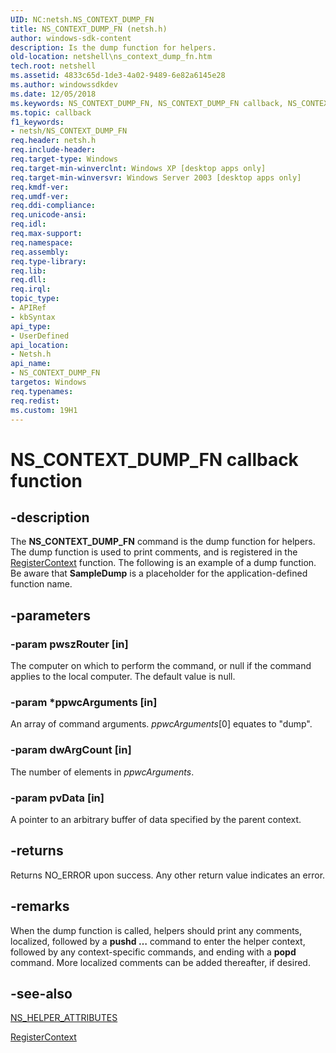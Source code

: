 ```yaml
---
UID: NC:netsh.NS_CONTEXT_DUMP_FN
title: NS_CONTEXT_DUMP_FN (netsh.h)
author: windows-sdk-content
description: Is the dump function for helpers.
old-location: netshell\ns_context_dump_fn.htm
tech.root: netshell
ms.assetid: 4833c65d-1de3-4a02-9489-6e82a6145e28
ms.author: windowssdkdev
ms.date: 12/05/2018
ms.keywords: NS_CONTEXT_DUMP_FN, NS_CONTEXT_DUMP_FN callback, NS_CONTEXT_DUMP_FN callback function [NetShell], _netsh_ns_context_dump_fn, netsh/NS_CONTEXT_DUMP_FN, netshell.ns_context_dump_fn
ms.topic: callback
f1_keywords:
- netsh/NS_CONTEXT_DUMP_FN
req.header: netsh.h
req.include-header: 
req.target-type: Windows
req.target-min-winverclnt: Windows XP [desktop apps only]
req.target-min-winversvr: Windows Server 2003 [desktop apps only]
req.kmdf-ver: 
req.umdf-ver: 
req.ddi-compliance: 
req.unicode-ansi: 
req.idl: 
req.max-support: 
req.namespace: 
req.assembly: 
req.type-library: 
req.lib: 
req.dll: 
req.irql: 
topic_type:
- APIRef
- kbSyntax
api_type:
- UserDefined
api_location:
- Netsh.h
api_name:
- NS_CONTEXT_DUMP_FN
targetos: Windows
req.typenames: 
req.redist: 
ms.custom: 19H1
---
```


# NS_CONTEXT_DUMP_FN callback function


## -description


The <b>NS_CONTEXT_DUMP_FN</b> command 
    is the dump function for helpers. The dump function is used to print comments, and is 
    registered in the <a href="https://docs.microsoft.com/previous-versions/windows/desktop/api/netsh/nf-netsh-registercontext">RegisterContext</a> function. The 
    following is an example of a dump function. Be aware that <b>SampleDump</b> is a 
    placeholder for the application-defined function name.


## -parameters




### -param pwszRouter [in]

The computer on which to perform the command, or null if the command applies to the local computer. The 
      default value is null.


### -param *ppwcArguments [in]

An array of command arguments. <i>ppwcArguments</i>[0] equates to "dump".


### -param dwArgCount [in]

The number of elements in <i>ppwcArguments</i>.


### -param pvData [in]

A pointer to an arbitrary buffer of data specified by the parent context.


## -returns



Returns NO_ERROR upon success. Any other return value indicates an error.




## -remarks



When the dump function is called, helpers should print any comments, localized, followed by a 
    <b>pushd …</b> command to enter the helper context, followed by any context-specific 
    commands, and ending with a <b>popd</b> command. More localized comments can be added thereafter, if 
    desired.




## -see-also




<a href="https://docs.microsoft.com/windows/desktop/api/netsh/ns-netsh-ns_helper_attributes">NS_HELPER_ATTRIBUTES</a>



<a href="https://docs.microsoft.com/previous-versions/windows/desktop/api/netsh/nf-netsh-registercontext">RegisterContext</a>
 

 

